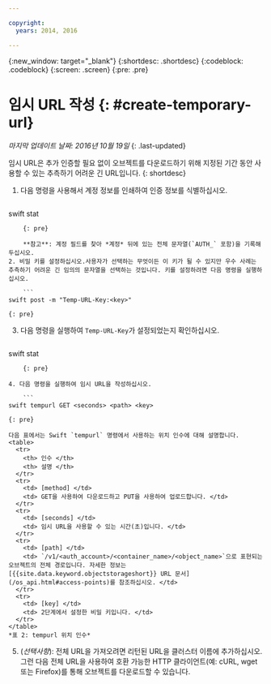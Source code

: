 ```yaml
---

copyright:
  years: 2014, 2016

---
```

{:new_window: target="_blank"}
{:shortdesc: .shortdesc}
{:codeblock: .codeblock}
{:screen: .screen}
{:pre: .pre}


# 임시 URL 작성 {: #create-temporary-url}

*마지막 업데이트 날짜: 2016년 10월 19일*
{: .last-updated}

임시 URL은 추가 인증할 필요 없이 오브젝트를 다운로드하기 위해 지정된 기간 동안 사용할 수 있는 추측하기 어려운 긴 URL입니다.
{: shortdesc}


1. 다음 명령을 사용해서 계정 정보를 인쇄하여 인증 정보를 식별하십시오. 

    ```
swift stat
```
    {: pre}
    
    **참고**: 계정 필드를 찾아 *계정* 뒤에 있는 전체 문자열(`AUTH_` 포함)을 기록해 두십시오.
2. 비밀 키를 설정하십시오.사용자가 선택하는 무엇이든 이 키가 될 수 있지만 우수 사례는 추측하기 어려운 긴 임의의 문자열을 선택하는 것입니다. 키를 설정하려면 다음 명령을 실행하십시오. 

    ```
swift post -m "Temp-URL-Key:<key>"
```
    {: pre}
    
3. 다음 명령을 실행하여 `Temp-URL-Key`가 설정되었는지 확인하십시오. 

    ```
swift stat
```
    {: pre}
    
4. 다음 명령을 실행하여 임시 URL을 작성하십시오. 

    ```
swift tempurl GET <seconds> <path> <key>
```
    {: pre}
    
    다음 표에서는 Swift `tempurl` 명령에서 사용하는 위치 인수에 대해 설명합니다.
    <table>
      <tr>
        <th> 인수 </th>
        <th> 설명 </th>
      </tr>
      <tr>
        <td> [method] </td>
        <td> GET을 사용하여 다운로드하고 PUT을 사용하여 업로드합니다. </td>
      </tr>
      <tr>
        <td> [seconds] </td>
        <td> 임시 URL을 사용할 수 있는 시간(초)입니다. </td>
      </tr>
      <tr>
        <td> [path] </td>
        <td> `/v1/<auth_account>/<container_name>/<object_name>`으로 표현되는 오브젝트의 전체 경로입니다. 자세한 정보는 [{{site.data.keyword.objectstorageshort}} URL 문서](/os_api.html#access-points)를 참조하십시오. </td>
      </tr>
      <tr>
        <td> [key] </td>
        <td> 2단계에서 설정한 비밀 키입니다. </td>
      </tr>
    </table>
    *표 2: tempurl 위치 인수*
5. (*선택사항*): 전체 URL을 가져오려면 리턴된 URL을 클러스터 이름에 추가하십시오. 그런 다음 전체 URL을 사용하여 호환 가능한 HTTP 클라이언트(예: cURL, wget 또는 Firefox)를 통해 오브젝트를 다운로드할 수 있습니다. 
